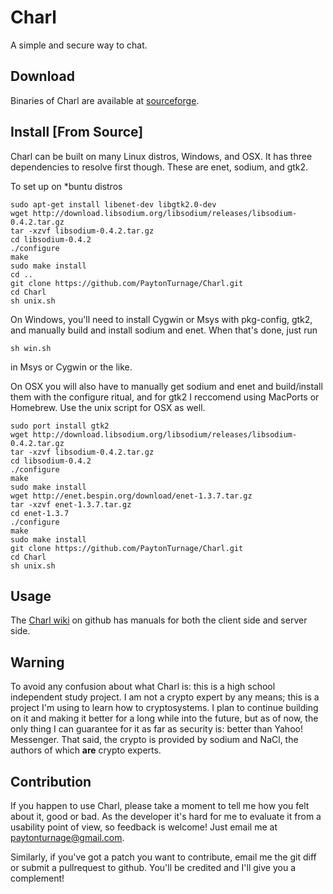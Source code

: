 Charl
================================================================================
A simple and secure way to chat.

Download
--------------------------------------------------------------------------------
Binaries of Charl are available at [sourceforge](http://sourceforge.net/projects/charl).

Install [From Source]
--------------------------------------------------------------------------------
Charl can be built on many Linux distros, Windows, and OSX. It has three
dependencies to resolve first though. These are enet, sodium, and gtk2.

To set up on *buntu distros

    sudo apt-get install libenet-dev libgtk2.0-dev
    wget http://download.libsodium.org/libsodium/releases/libsodium-0.4.2.tar.gz
    tar -xzvf libsodium-0.4.2.tar.gz
    cd libsodium-0.4.2
    ./configure
    make
    sudo make install
    cd ..
    git clone https://github.com/PaytonTurnage/Charl.git
    cd Charl
    sh unix.sh

On Windows, you'll need to install Cygwin or Msys with pkg-config, gtk2, and
manually build and install sodium and enet. When that's done, just run

    sh win.sh

in Msys or Cygwin or the like.

On OSX you will also have to manually get sodium and enet and build/install them
with the configure ritual, and for gtk2 I reccomend using MacPorts or Homebrew.
Use the unix script for OSX as well.

    sudo port install gtk2
    wget http://download.libsodium.org/libsodium/releases/libsodium-0.4.2.tar.gz
    tar -xzvf libsodium-0.4.2.tar.gz
    cd libsodium-0.4.2
    ./configure
    make
    sudo make install
    wget http://enet.bespin.org/download/enet-1.3.7.tar.gz
    tar -xzvf enet-1.3.7.tar.gz
    cd enet-1.3.7
    ./configure
    make
    sudo make install
    git clone https://github.com/PaytonTurnage/Charl.git
    cd Charl
    sh unix.sh

Usage
--------------------------------------------------------------------------------
The [Charl wiki](https://github.com/PaytonTurnage/Charl3/wiki) on github has manuals for both the client side and server side.

Warning
--------------------------------------------------------------------------------
To avoid any confusion about what Charl is: this is a high school independent
study project. I am not a crypto expert by any means; this is a project I'm
using to learn how to cryptosystems. I plan to continue building on it and
making it better for a long while into the future, but as of now, the only thing
I can guarantee for it as far as security is: better than Yahoo! Messenger. That
said, the crypto is provided by sodium and NaCl, the authors of which **are** crypto
experts.

Contribution
--------------------------------------------------------------------------------
If you happen to use Charl, please take a moment to tell me how you felt about
it, good or bad. As the developer it's hard for me to evaluate it from a
usability point of view, so feedback is welcome! Just email me at 
paytonturnage@gmail.com.

Similarly, if you've got a patch you want to contribute, email me the git diff
or submit a pullrequest to github. You'll be credited and I'll give you a
complement!

